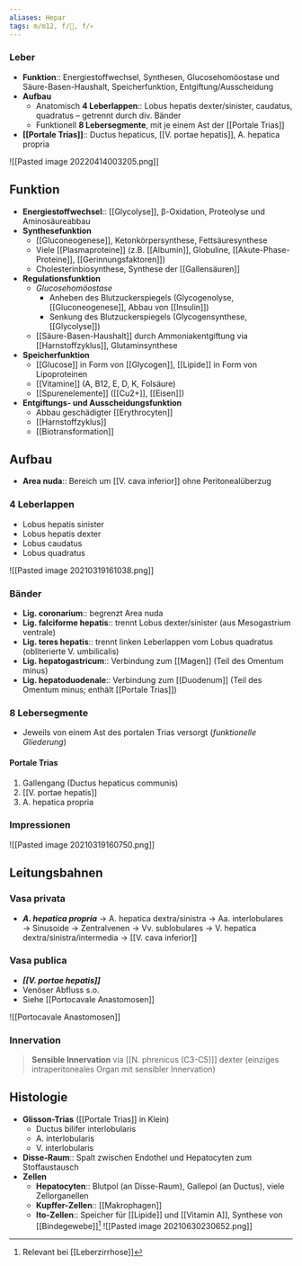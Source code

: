 ```yaml
---
aliases: Hepar
tags: m/m12, f/💩, f/💀
---
```

### Leber 
- **Funktion**:: Energiestoffwechsel, Synthesen, Glucosehomöostase und Säure-Basen-Haushalt, Speicherfunktion, Entgiftung/Ausscheidung
- **Aufbau**
	- Anatomisch **4 Leberlappen**:: Lobus hepatis dexter/sinister, caudatus, quadratus – getrennt durch div. Bänder
	- Funktionell **8 Lebersegmente**, mit je einem Ast der [[Portale Trias]]
- **[[Portale Trias]]**:: Ductus hepaticus, [[V. portae hepatis]], A. hepatica propria

![[Pasted image 20220414003205.png]]

## Funktion

-   **Energiestoffwechsel**:: [[Glycolyse]], β-Oxidation, Proteolyse und Aminosäureabbau
-   **Synthesefunktion**
    -   [[Gluconeogenese]], Ketonkörpersynthese, Fettsäuresynthese
    -   Viele [[Plasmaproteine]] (z.B. [[Albumin]], Globuline, [[Akute-Phase-Proteine]], [[Gerinnungsfaktoren]])
    -   Cholesterinbiosynthese, Synthese der [[Gallensäuren]]
-   **Regulationsfunktion**
    -   *Glucosehomöostase*
        -   Anheben des Blutzuckerspiegels (Glycogenolyse, [[Gluconeogenese]], Abbau von [[Insulin]])
        -   Senkung des Blutzuckerspiegels (Glycogensynthese, [[Glycolyse]])
    -   [[Säure-Basen-Haushalt]] durch Ammoniakentgiftung via [[Harnstoffzyklus]], Glutaminsynthese
-   **Speicherfunktion**
    -   [[Glucose]] in Form von [[Glycogen]], [[Lipide]] in Form von Lipoproteinen
    -   [[Vitamine]] (A, B12, E, D, K, Folsäure)
    -   [[Spurenelemente]] ([[Cu2+]], [[Eisen]])
-   **Entgiftungs- und Ausscheidungsfunktion**
    -   Abbau geschädigter [[Erythrocyten]]
    -   [[Harnstoffzyklus]]
    -   [[Biotransformation]]

## Aufbau

-   **Area nuda**:: Bereich um [[V. cava inferior]] ohne Peritonealüberzug

### 4 Leberlappen

-   Lobus hepatis sinister
-   Lobus hepatis dexter
-   Lobus caudatus
-   Lobus quadratus

![[Pasted image 20210319161038.png]]

### Bänder

-   **Lig. coronarium**:: begrenzt Area nuda
-   **Lig. falciforme hepatis**:: trennt Lobus dexter/sinister (aus Mesogastrium ventrale)
-   **Lig. teres hepatis**:: trennt linken Leberlappen vom Lobus quadratus (obliterierte V. umbilicalis)
-   **Lig. hepatogastricum**:: Verbindung zum [[Magen]] (Teil des Omentum minus)
-   **Lig. hepatoduodenale**:: Verbindung zum [[Duodenum]] (Teil des Omentum minus; enthält [[Portale Trias]])

### 8 Lebersegmente

-   Jeweils von einem Ast des portalen Trias versorgt (*funktionelle Gliederung*)

#### Portale Trias

1.  Gallengang (Ductus hepaticus communis)
2.  [[V. portae hepatis]]
3.  A. hepatica propria

### Impressionen

![[Pasted image 20210319160750.png]]

## Leitungsbahnen
### Vasa privata
- ***A. hepatica propria*** → A. hepatica dextra/sinistra → Aa. interlobulares → Sinusoide → Zentralvenen → Vv. sublobulares → V. hepatica dextra/sinistra/intermedia → [[V. cava inferior]]
### Vasa publica
- ***[[V. portae hepatis]]***
- Venöser Abfluss s.o.
- Siehe [[Portocavale Anastomosen]]

![[Portocavale Anastomosen]]
### Innervation
> **Sensible Innervation** via [[N. phrenicus (C3-C5)]] dexter (einziges intraperitoneales Organ mit sensibler Innervation)

## Histologie
- **Glisson-Trias** ([[Portale Trias]] in Klein)
	- Ductus bilifer interlobularis
	- A. interlobularis
	- V. interlobularis
- **Disse-Raum**:: Spalt zwischen Endothel und Hepatocyten zum Stoffaustausch
- **Zellen**
	- **Hepatocyten**:: Blutpol (an Disse-Raum), Gallepol (an Ductus), viele Zellorganellen
	- **Kupffer-Zellen**:: [[Makrophagen]]
	- **Ito-Zellen**:: Speicher für [[Lipide]] und [[Vitamin A]], Synthese von [[Bindegewebe]][^1]
![[Pasted image 20210630230652.png]]

[^1]: Relevant bei [[Leberzirrhose]]